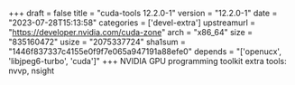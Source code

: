 +++
draft = false
title = "cuda-tools 12.2.0-1"
version = "12.2.0-1"
date = "2023-07-28T15:13:58"
categories = ['devel-extra']
upstreamurl = "https://developer.nvidia.com/cuda-zone"
arch = "x86_64"
size = "835160472"
usize = "2075337724"
sha1sum = "1446f837337c4155e0f9f7e065a947191a88efe0"
depends = "['openucx', 'libjpeg6-turbo', 'cuda']"
+++
NVIDIA GPU programming toolkit extra tools: nvvp, nsight